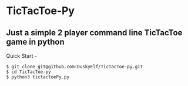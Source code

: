 # TicTacToe-Py
## Just a simple 2 player command line TicTacToe game in python
Quick Start -
```shell
$ git clone git@github.com:DuskyElf/TicTacToe-py.git
$ cd TicTacToe-py
$ python3 tictactoePy.py
```
